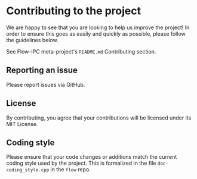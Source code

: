 # Contributing to the project

We are happy to see that you are looking to help us improve the project!  In order to ensure this goes as
easily and quickly as possible, please follow the guidelines below.

See Flow-IPC meta-project's `README.md` Contributing section.

## Reporting an issue

Please report issues via GitHub.

## License

By contributing, you agree that your contributions will be licensed under its MIT License.

## Coding style

Please ensure that your code changes or additions match the current coding style used by the project.
This is formalized in the file `doc-coding_style.cpp` in the `flow` repo.
